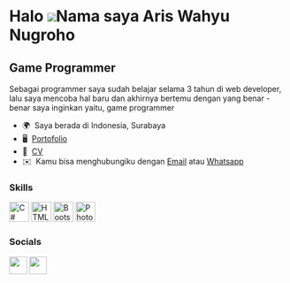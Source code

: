 Halo ![](https://user-images.githubusercontent.com/18350557/176309783-0785949b-9127-417c-8b55-ab5a4333674e.gif)Nama saya Aris Wahyu Nugroho
==========================================================================================================================================

Game Programmer
---------------

Sebagai programmer saya sudah belajar selama 3 tahun di web developer, lalu saya mencoba hal baru dan akhirnya bertemu dengan yang benar - benar saya inginkan yaitu, game programmer

* 🌍  Saya berada di Indonesia, Surabaya
* 🖥️  [Portofolio](https://third-gymnast-656.notion.site/Portfolio-9555cb9e09294cd899e33cc7eaeb233b?pvs=4)
* 🏢  [ CV](https://www.canva.com/design/DAF0Bpuprb0/fArrjjJefXwEAZDa8KteOw/edit?utm_content=DAF0Bpuprb0&utm_campaign=designshare&utm_medium=link2&utm_source=sharebutton) 
* ✉️  Kamu bisa menghubungiku dengan [Email](mailto:arwanugros@gmail.com) atau [Whatsapp](https://api.whatsapp.com/send/?phone=%2B6281336293751&text&type=phone_number&app_absent=0)

### Skills


<p align="left">
<a href="https://docs.microsoft.com/en-us/dotnet/csharp/" target="_blank" rel="noreferrer"><img src="https://raw.githubusercontent.com/danielcranney/readme-generator/main/public/icons/skills/csharp-colored.svg" width="36" height="36" alt="C#" /></a>
<a href="https://developer.mozilla.org/en-US/docs/Glossary/HTML5" target="_blank" rel="noreferrer"><img src="https://raw.githubusercontent.com/danielcranney/readme-generator/main/public/icons/skills/html5-colored.svg" width="36" height="36" alt="HTML5" /></a>
<a href="https://getbootstrap.com/" target="_blank" rel="noreferrer"><img src="https://raw.githubusercontent.com/danielcranney/readme-generator/main/public/icons/skills/bootstrap-colored.svg" width="36" height="36" alt="Bootstrap" /></a>
<a href="https://www.adobe.com/uk/products/photoshop.html" target="_blank" rel="noreferrer"><img src="https://raw.githubusercontent.com/danielcranney/readme-generator/main/public/icons/skills/photoshop-colored.svg" width="36" height="36" alt="Photoshop" /></a>
</p>


### Socials

<p align="left"> <a href="https://www.github.com/Ariswahyu02" target="_blank" rel="noreferrer"><img src="https://raw.githubusercontent.com/danielcranney/readme-generator/main/public/icons/socials/github.svg" width="32" height="32" /></a> <a href="http://www.instagram.com/arisw_n" target="_blank" rel="noreferrer"><img src="https://raw.githubusercontent.com/danielcranney/readme-generator/main/public/icons/socials/instagram.svg" width="32" height="32" /></a> </p>
